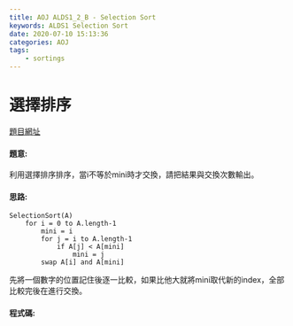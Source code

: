 ```yaml
---
title: AOJ ALDS1_2_B - Selection Sort
keywords: ALDS1 Selection Sort
date: 2020-07-10 15:13:36
categories: AOJ
tags:
    - sortings
---
```

# 選擇排序
[題目網址](https://onlinejudge.u-aizu.ac.jp/courses/lesson/1/ALDS1/all/ALDS1_2_B)

#### 題意:
利用選擇排序排序，當i不等於mini時才交換，請把結果與交換次數輸出。
<!-- more -->
#### 思路:
```
SelectionSort(A)
    for i = 0 to A.length-1
        mini = i
        for j = i to A.length-1
            if A[j] < A[mini]
                mini = j
        swap A[i] and A[mini]
```
先將一個數字的位置記住後逐一比較，如果比他大就將mini取代新的index，全部比較完後在進行交換。

#### 程式碼:
<script src="https://gist.github.com/Daviswww/687c3ee75d3561997469a9830b92b038.js"></script>